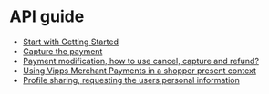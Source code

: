 <!-- START_METADATA
---
title: Introduction
sidebar_label: API guide
sidebar_position: 30
pagination_prev: Null
pagination_next: Null
---
END_METADATA -->

# API guide

- [Start with Getting Started](getting-started.md)
- [Capture the payment](modifications/capture.md)
- [Payment modification, how to use cancel, capture and refund?](modifications/README.md)
- [Using Vipps Merchant Payments in a shopper present context](features/customer-present-payments.md)
- [Profile sharing, requesting the users personal information](features/profile-sharing.md)

<!-- START_COMMENT -->
<!-- [How to setup Notification Webhooks](how-to-setup-notification-webhooks.md) -->
<!-- END_COMMENT -->
